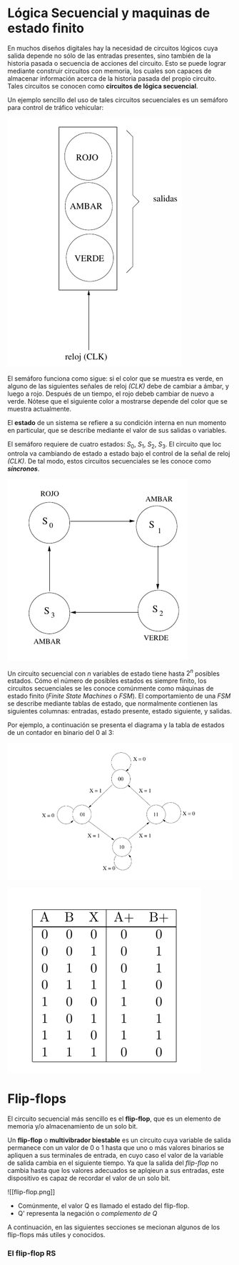 # Lógica Secuencial y maquinas de estado finito

En muchos diseños digitales hay la necesidad de circuitos lógicos cuya salida depende no sólo de las entradas presentes, sino también de la historia pasada o secuencia de acciones del circuito.
Esto se puede lograr mediante construir circuitos con memoria, los cuales son capaces de almacenar información acerca de la historia pasada del propio circuito.
Tales circuitos se conocen como **circuitos de lógica secuencial**.

Un ejemplo sencillo del uso de tales circuitos secuenciales es un semáforo para control de tráfico vehicular:

![semaforo.png](imagenes/semaforo.png)

El semáforo funciona como sigue: si el color que se muestra es verde, en alguno de las siguientes señales de reloj *(CLK)* debe de cambiar a ámbar, y luego a rojo.
Después de un tiempo, el rojo debeb cambiar de nuevo a verde.
Nótese que el siguiente color a mostrarse depende del color que se muestra actualmente.

El **estado** de un sistema se refiere a su condición interna en nun momento en particular, que se describe mediante el valor de sus salidas o variables.

El semáforo requiere de cuatro estados: $S_0$, $S_1$, $S_2$, $S_3$. El circuito que loc ontrola va cambiando de estado a estado bajo el control de la señal de reloj *(CLK)*. De tal modo, estos circuitos secuenciales se les conoce como ***síncronos***.

![diagramaSemaforo.png](imagenes/diagramaSemaforo.png)

Un circuito secuencial con $n$ variables de estado tiene hasta $2^n$ posibles estados.
Cómo el número de posibles estados es siempre finito, los circuitos secuenciales se les conoce comúnmente como máquinas de estado finito (*Finite State Machines* o *FSM*).
El comportamiento de una *FSM* se describe mediante tablas de estado, que normalmente contienen las siguientes columnas: entradas, estado presente, estado siguiente, y salidas.

Por ejemplo, a continuación se presenta el diagrama y la tabla de estados de un contador en binario del 0 al 3:

![diagramaContador.png](imagenes/diagramaContador.png)

![tablaContador.png](imagenes/tablaContador.png)

# Flip-flops

El circuito secuencial más sencillo es el **flip-flop**, que es un elemento de memoria y/o almacenamiento de un solo bit.

Un **flip-flop** o **multivibrador biestable** es un circuito cuya variable de salida permanece con un valor de 0 o 1 hasta que uno o más valores binarios se apliquen a sus terminales de entrada, en cuyo caso el valor de la variable de salida cambia en el siguiente tiempo.
Ya que la salida del *flip-flop* no cambia hasta que los valores adecuados se aplqieun a sus entradas, este dispositivo es capaz de recordar el valor de un solo bit.

![[flip-flop.png]]

- Comúnmente, el valor Q es llamado el estado del flip-flop.
- Q' representa la negación o *complemento de Q*

A continuación, en las siguientes secciones se mecionan algunos de los flip-flops más utiles y conocidos.

### El flip-flop RS 